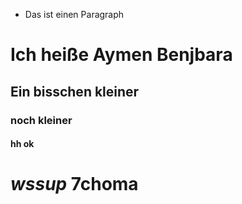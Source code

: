 - Das ist einen Paragraph
# Ich heiße Aymen Benjbara
## Ein bisschen kleiner
### noch kleiner
#### hh ok

#  *wssup* 7choma
